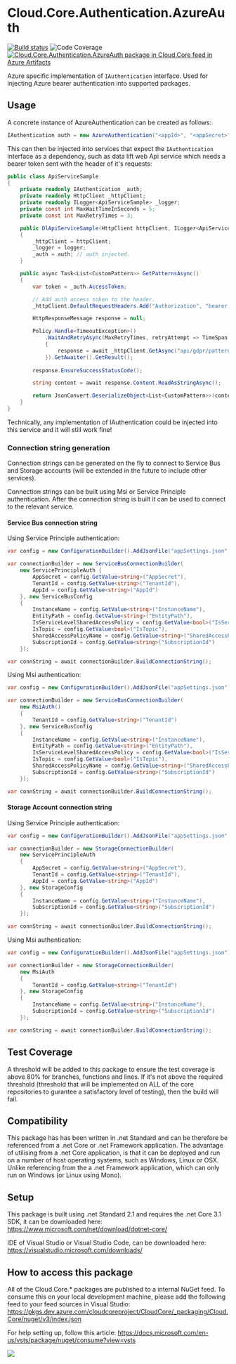 # **Cloud.Core.Authentication.AzureAuth** 
[![Build status](https://dev.azure.com/cloudcoreproject/CloudCore/_apis/build/status/Cloud.Core%20Packages/Cloud.Core.Authentication.AzureAuth_Package)](https://dev.azure.com/cloudcoreproject/CloudCore/_build/latest?definitionId=14)
![Code Coverage](https://cloud1core.blob.core.windows.net/codecoveragebadges/Cloud.Core.Authentication.AzureAuth-LineCoverage.png) 
[![Cloud.Core.Authentication.AzureAuth package in Cloud.Core feed in Azure Artifacts](https://feeds.dev.azure.com/cloudcoreproject/dfc5e3d0-a562-46fe-8070-7901ac8e64a0/_apis/public/Packaging/Feeds/8949198b-5c74-42af-9d30-e8c462acada6/Packages/7c02cd5a-b832-41e3-bbd3-c5ec7a3376a3/Badge)](https://dev.azure.com/cloudcoreproject/CloudCore/_packaging?_a=package&feed=8949198b-5c74-42af-9d30-e8c462acada6&package=7c02cd5a-b832-41e3-bbd3-c5ec7a3376a3&preferRelease=true)



<div id="description">

Azure specific implementation of `IAuthentication` interface.  Used for injecting Azure bearer authentication into supported packages.

</div>

## Usage

A concrete instance of AzureAuthentication can be created as follows:

```csharp
IAuthentication auth = new AzureAuthentication("<appId>", "<appSecret>", "<tenantId>");
```

This can then be injected into services that expect the `IAuthentication` interface as a dependency, such as data lift web Api service which needs a bearer token sent with the header of it's requests: 

```csharp
public class ApiServiceSample
{
    private readonly IAuthentication _auth;
    private readonly HttpClient _httpClient;
    private readonly ILogger<ApiServiceSample> _logger;
    private const int MaxWaitTimeInSeconds = 5;
    private const int MaxRetryTimes = 3;

    public DlApiServiceSample(HttpClient httpClient, ILogger<ApiServiceSample> logger, IAuthentication auth)
    {
        _httpClient = httpClient;
        _logger = logger;
        _auth = auth; // auth injected.
    }

    public async Task<List<CustomPattern>> GetPatternsAsync()
    {
        var token = _auth.AccessToken;

        // Add auth access token to the header.
        _httpClient.DefaultRequestHeaders.Add("Authorization", "bearer " + token.BearerToken);

        HttpResponseMessage response = null;

        Policy.Handle<TimeoutException>()
            .WaitAndRetryAsync(MaxRetryTimes, retryAttempt => TimeSpan.FromSeconds(Math.Pow(MaxWaitTimeInSeconds, retryAttempt))).ExecuteAsync(async () =>
            {
                response = await _httpClient.GetAsync("api/gdpr/patterns");
            }).GetAwaiter().GetResult();
        
        response.EnsureSuccessStatusCode();

        string content = await response.Content.ReadAsStringAsync();

        return JsonConvert.DeserializeObject<List<CustomPattern>>(content);
    }
}
```

Technically, any implementation of IAuthentication could be injected into this service and it will still work fine! 

### Connection string generation

Connection strings can be generated on the fly to connect to Service Bus and Storage accounts (will be extended in the future to include other services).

Connection strings can be built using Msi or Service Principle authentication.  After the connection string is built it can be used to connect to the relevant service.

#### Service Bus connection string

Using Service Principle authentication:

```csharp
var config = new ConfigurationBuilder().AddJsonFile("appSettings.json").Build();

var connectionBuilder = new ServiceBusConnectionBuilder(
	new ServicePrincipleAuth {
		AppSecret = config.GetValue<string>("AppSecret"),
		TenantId = config.GetValue<string>("TenantId"),
		AppId = config.GetValue<string>("AppId")
	}, new ServiceBusConfig
	{
		InstanceName = config.GetValue<string>("InstanceName"),
		EntityPath = config.GetValue<string>("EntityPath"),
		IsServiceLevelSharedAccessPolicy = config.GetValue<bool>("IsServiceLevelSharedAccessPolicy"),
		IsTopic = config.GetValue<bool>("IsTopic"),
		SharedAccessPolicyName = config.GetValue<string>("SharedAccessPolicyName"),
		SubscriptionId = config.GetValue<string>("SubscriptionId")
	});

var connString = await connectionBuilder.BuildConnectionString();
```

Using Msi authentication:

```csharp
var config = new ConfigurationBuilder().AddJsonFile("appSettings.json").Build();

var connectionBuilder = new ServiceBusConnectionBuilder(
	new MsiAuth()
	{
		TenantId = config.GetValue<string>("TenantId")
	}, new ServiceBusConfig
	{
		InstanceName = config.GetValue<string>("InstanceName"),
		EntityPath = config.GetValue<string>("EntityPath"),
		IsServiceLevelSharedAccessPolicy = config.GetValue<bool>("IsServiceLevelSharedAccessPolicy"),
		IsTopic = config.GetValue<bool>("IsTopic"),
		SharedAccessPolicyName = config.GetValue<string>("SharedAccessPolicyName"),
		SubscriptionId = config.GetValue<string>("SubscriptionId")
	});

var connString = await connectionBuilder.BuildConnectionString();
```

#### Storage Account connection string

Using Service Principle authentication:

```csharp
var config = new ConfigurationBuilder().AddJsonFile("appSettings.json").Build();

var connectionBuilder = new StorageConnectionBuilder(
	new ServicePrincipleAuth
	{
		AppSecret = config.GetValue<string>("AppSecret"),
		TenantId = config.GetValue<string>("TenantId"),
		AppId = config.GetValue<string>("AppId")
	}, new StorageConfig
	{
		InstanceName = config.GetValue<string>("InstanceName"),
		SubscriptionId = config.GetValue<string>("SubscriptionId")
	});

var connString = await connectionBuilder.BuildConnectionString();
```
 
Using Msi authentication:

```csharp
var config = new ConfigurationBuilder().AddJsonFile("appSettings.json").Build();

var connectionBuilder = new StorageConnectionBuilder(
	new MsiAuth
	{
		TenantId = config.GetValue<string>("TenantId")
	}, new StorageConfig
	{
		InstanceName = config.GetValue<string>("InstanceName"),
		SubscriptionId = config.GetValue<string>("SubscriptionId")
	});

var connString = await connectionBuilder.BuildConnectionString();
```

## Test Coverage
A threshold will be added to this package to ensure the test coverage is above 80% for branches, functions and lines.  If it's not above the required threshold 
(threshold that will be implemented on ALL of the core repositories to gurantee a satisfactory level of testing), then the build will fail.

## Compatibility
This package has has been written in .net Standard and can be therefore be referenced from a .net Core or .net Framework application. The advantage of utilising from a .net Core application, 
is that it can be deployed and run on a number of host operating systems, such as Windows, Linux or OSX.  Unlike referencing from the a .net Framework application, which can only run on 
Windows (or Linux using Mono).
 
## Setup
This package is built using .net Standard 2.1 and requires the .net Core 3.1 SDK, it can be downloaded here: 
https://www.microsoft.com/net/download/dotnet-core/

IDE of Visual Studio or Visual Studio Code, can be downloaded here:
https://visualstudio.microsoft.com/downloads/

## How to access this package
All of the Cloud.Core.* packages are published to a internal NuGet feed.  To consume this on your local development machine, please add the following feed to your feed sources in Visual Studio:
https://pkgs.dev.azure.com/cloudcoreproject/CloudCore/_packaging/Cloud.Core/nuget/v3/index.json
 
For help setting up, follow this article: https://docs.microsoft.com/en-us/vsts/package/nuget/consume?view=vsts


<img src="https://cloud1core.blob.core.windows.net/icons/cloud_core_small.PNG" />

